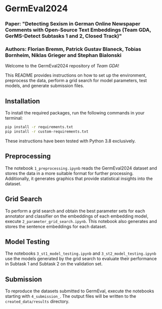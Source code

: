 # GermEval2024

### Paper: **"Detecting Sexism in German Online Newspaper Comments with Open-Source Text Embeddings (Team GDA, GerMS-Detect Subtasks 1 and 2, Closed Track)"**
### Authors: Florian Bremm, Patrick Gustav Blaneck, Tobias Bornheim, Niklas Grieger and Stephan Bialonski

Welcome to the GermEval2024 repository of *Team GDA*!

This README provides instructions on how to set up the environment, preprocess the data, perform a grid search for model parameters, test models, and generate submission files.

## Installation

To install the required packages, run the following commands in your terminal:

```sh
pip install -r requirements.txt
pip install -r custom-requirements.txt
```

These instructions have been tested with Python 3.8 exclusively.

## Preprocessing

The notebook `1_preprocessing.ipynb` reads the GermEval2024 dataset and stores the data in a more suitable format for further processing.
Additionally, it generates graphics that provide statistical insights into the dataset.

## Grid Search

To perform a grid search and obtain the best parameter sets for each annotator and classifier on the embeddings of each embedding model, execute `2_parameter_grid_search.ipynb`.
This notebook also generates and stores the sentence embeddings for each dataset.

## Model Testing

The notebooks `3_st1_model_testing.ipynb` and `3_st2_model_testing.ipynb` use the models generated by the grid search to evaluate their performance in Subtask 1 and Subtask 2 on the validation set.

## Submission

To reproduce the datasets submitted to GermEval, execute the notebooks starting with `4_submission_`.
The output files will be written to the `created_data/results` directory.